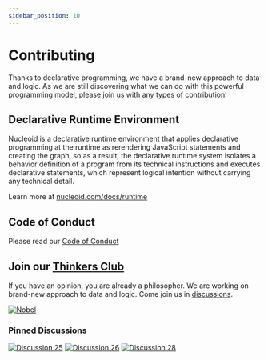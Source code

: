 ```yaml
---
sidebar_position: 10
---
```


# Contributing

Thanks to declarative programming, we have a brand-new approach to data and logic. As we are still discovering what we can do with this powerful programming model, please join us with any types of contribution!

## Declarative Runtime Environment

Nucleoid is a declarative runtime environment that applies declarative programming at the runtime as rerendering JavaScript statements and creating the graph, so as a result, the declarative runtime system isolates a behavior definition of a program from its technical instructions and executes declarative statements, which represent logical intention without carrying any technical detail.

Learn more at [nucleoid.com/docs/runtime](/docs/runtime/)

## Code of Conduct

Please read our [Code of Conduct](https://github.com/NucleoidJS/Nucleoid/blob/main/CODE_OF_CONDUCT.md)

## Join our [Thinkers Club](https://github.com/NucleoidJS/Nucleoid/discussions/categories/thinkers-club)

If you have an opinion, you are already a philosopher. We are working on brand-new approach to data and logic. Come join us in [discussions](https://github.com/NucleoidJS/Nucleoid/discussions/categories/thinkers-club).

[![Nobel](https://cdn.nucleoid.com/media/nobel.png)](https://github.com/NucleoidJS/Nucleoid/discussions/categories/thinkers-club)

### Pinned Discussions

[![Discussion 25](https://cdn.nucleoid.com/media/discussion-25x500.png)](https://github.com/NucleoidJS/Nucleoid/discussions/25)
[![Discussion 26](https://cdn.nucleoid.com/media/discussion-26x500.png)](https://github.com/NucleoidJS/Nucleoid/discussions/26)
[![Discussion 28](https://cdn.nucleoid.com/media/discussion-28x500.png)](https://github.com/NucleoidJS/Nucleoid/discussions/28)
